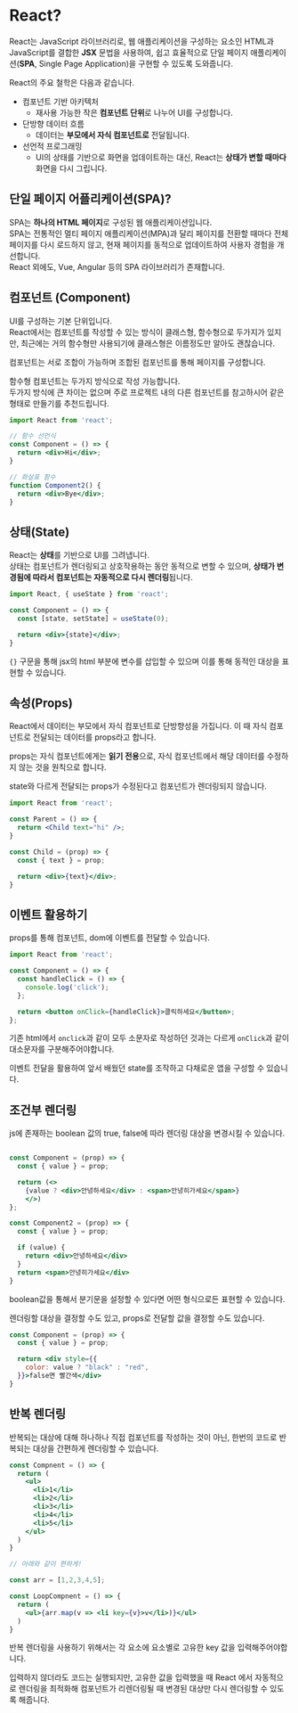 # React?

React는 JavaScript 라이브러리로, 웹 애플리케이션을 구성하는 요소인 HTML과 JavaScript를 결합한 **JSX** 문법을 사용하여, 쉽고 효율적으로 단일 페이지 애플리케이션(**SPA**, Single Page Application)을 구현할 수 있도록 도와줍니다.  

React의 주요 철학은 다음과 같습니다.

- 컴포넌트 기반 아키텍처
  - 재사용 가능한 작은 **컴포넌트 단위**로 나누어 UI를 구성합니다.
- 단방향 데이터 흐름
  - 데이터는 **부모에서 자식 컴포넌트로** 전달됩니다.
- 선언적 프로그래밍
  - UI의 상태를 기반으로 화면을 업데이트하는 대신, React는 **상태가 변할 때마다** 화면을 다시 그립니다.

## 단일 페이지 어플리케이션(SPA)?

SPA는 **하나의 HTML 페이지**로 구성된 웹 애플리케이션입니다.  
SPA는 전통적인 멀티 페이지 애플리케이션(MPA)과 달리 페이지를 전환할 때마다 전체 페이지를 다시 로드하지 않고, 현재 페이지를 동적으로 업데이트하여 사용자 경험을 개선합니다.  
React 외에도, Vue, Angular 등의 SPA 라이브러리가 존재합니다.

## 컴포넌트 (Component)

UI를 구성하는 기본 단위입니다.  
React에서는 컴포넌트를 작성할 수 있는 방식이 클래스형, 함수형으로 두가지가 있지만, 최근에는 거의 함수형만 사용되기에 클래스형은 이름정도만 알아도 괜찮습니다.

컴포넌트는 서로 조합이 가능하며 조합된 컴포넌트를 통해 페이지를 구성합니다.

함수형 컴포넌트는 두가지 방식으로 작성 가능합니다.  
두가지 방식에 큰 차이는 없으며 주로 프로젝트 내의 다른 컴포넌트를 참고하시어 같은 형태로 만들기를 추천드립니다.

```jsx
import React from 'react';

// 함수 선언식
const Component = () => {
  return <div>Hi</div>;
}

// 화살표 함수
function Component2() {
  return <div>Bye</div>;
}
```

## 상태(State)

React는 **상태**를 기반으로 UI를 그려냅니다.  
상태는 컴포넌트가 렌더링되고 상호작용하는 동안 동적으로 변할 수 있으며, **상태가 변경됨에 따라서 컴포넌트는 자동적으로 다시 렌더링**됩니다.

```jsx
import React, { useState } from 'react';

const Component = () => {
  const [state, setState] = useState(0);

  return <div>{state}</div>;
}
```

`{}` 구문을 통해 jsx의 html 부분에 변수를 삽입할 수 있으며 이를 통해 동적인 대상을 표현할 수 있습니다.

## 속성(Props)

React에서 데이터는 부모에서 자식 컴포넌트로 단방향성을 가집니다. 이 때 자식 컴포넌트로 전달되는 데이터를 props라고 합니다.  

props는 자식 컴포넌트에게는 **읽기 전용**으로, 자식 컴포넌트에서 해당 데이터를 수정하지 않는 것을 원칙으로 합니다.

state와 다르게 전달되는 props가 수정된다고 컴포넌트가 렌더링되지 않습니다.

```jsx
import React from 'react';

const Parent = () => {
  return <Child text="hi" />;
}

const Child = (prop) => {
  const { text } = prop;

  return <div>{text}</div>;
}
```

## 이벤트 활용하기

props를 통해 컴포넌트, dom에 이벤트를 전달할 수 있습니다.

```jsx
import React from 'react';

const Component = () => {
  const handleClick = () => {
    console.log('click');
  };

  return <button onClick={handleClick}>클릭하세요</button>;
};
```

기존 html에서 `onclick`과 같이 모두 소문자로 작성하던 것과는 다르게 `onClick`과 같이 대소문자를 구분해주어야합니다.

이벤트 전달을 활용하여 앞서 배웠던 state를 조작하고 다채로운 앱을 구성할 수 있습니다.

## 조건부 렌더링

js에 존재하는 boolean 값의 true, false에 따라 렌더링 대상을 변경시킬 수 있습니다.

```jsx

const Component = (prop) => {
  const { value } = prop;

  return (<>
    {value ? <div>안녕하세요</div> : <span>안녕히가세요</span>}
    </>)
};

const Component2 = (prop) => {
  const { value } = prop;

  if (value) {
    return <div>안녕하세요</div>
  }
  return <span>안녕히가세요</div>
}
```

boolean값을 통해서 분기문을 설정할 수 있다면 어떤 형식으로든 표현할 수 있습니다.

렌더링할 대상을 결정할 수도 있고, props로 전달할 값을 결정할 수도 있습니다.

```jsx
const Component = (prop) => {
  const { value } = prop;

  return <div style={{
    color: value ? "black" : "red",
  }}>false면 빨간색</div>
}
```

## 반복 렌더링

반복되는 대상에 대해 하나하나 직접 컴포넌트를 작성하는 것이 아닌, 한번의 코드로 반복되는 대상을 간편하게 렌더링할 수 있습니다.

```jsx
const Compnent = () => {
  return (
    <ul>
      <li>1</li>
      <li>2</li>
      <li>3</li>
      <li>4</li>
      <li>5</li>
    </ul>
  )  
}

// 아래와 같이 편하게!

const arr = [1,2,3,4,5];

const LoopCompnent = () => {
  return (
    <ul>{arr.map(v => <li key={v}>v</li>)}</ul>
  )  
}
```

반복 렌더링을 사용하기 위해서는 각 요소에 요소별로 고유한 key 값을 입력해주어야합니다.

입력하지 않더라도 코드는 실행되지만, 고유한 값을 입력했을 때 React 에서 자동적으로 렌더링을 최적화해 컴포넌트가 리렌더링될 때 변경된 대상만 다시 렌더링할 수 있도록 해줍니다.
